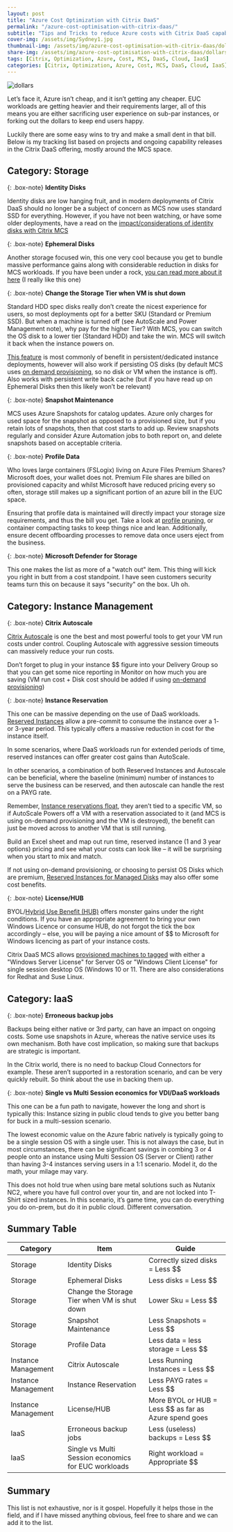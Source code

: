 ```yaml
---
layout: post
title: "Azure Cost Optimization with Citrix DaaS"
permalink: "/azure-cost-optimisation-with-citrix-daas/"
subtitle: "Tips and Tricks to reduce Azure costs with Citrix DaaS capability"
cover-img: /assets/img/Sydney1.jpg
thumbnail-img: /assets/img/azure-cost-optimisation-with-citrix-daas/dollars.jpg
share-img: /assets/img/azure-cost-optimisation-with-citrix-daas/dollars.jpg
tags: [Citrix, Optimization, Azure, Cost, MCS, DaaS, Cloud, IaaS]
categories: [Citrix, Optimization, Azure, Cost, MCS, DaaS, Cloud, IaaS]
---
```


![dollars]({{site.baseurl}}/assets/img/azure-cost-optimisation-with-citrix-daas/dollars.jpg)

Let’s face it, Azure isn’t cheap, and it isn’t getting any cheaper. EUC workloads are getting heavier and their requirements larger, all of this means you are either sacrificing user experience on sub-par instances, or forking out the dollars to keep end users happy.

Luckily there are some easy wins to try and make a small dent in that bill. Below is my tracking list based on projects and ongoing capability releases in the Citrix DaaS offering, mostly around the MCS space.

## Category: Storage

{: .box-note}
**Identity Disks**

Identity disks are low hanging fruit, and in modern deployments of Citrix DaaS should no longer be a subject of concern as MCS now uses standard SSD for everything. However, if you have not been watching, or have some older deployments, have a read on the [impact/considerations of identity disks with Citrix MCS](https://jkindon.com/enhancing-citrix-mcs-and-microsoft-azure-part-1-identity-disk-cost-optimization/)

{: .box-note}
**Ephemeral Disks**

Another storage focused win, this one very cool because you get to bundle massive performance gains along with considerable reduction in disks for MCS workloads. If you have been under a rock, [you can read more about it here](https://jkindon.com/citrix-mcs-and-azure-ephemeral-disks/) (I really like this one)

{: .box-note}
**Change the Storage Tier when VM is shut down**

Standard HDD spec disks really don’t create the nicest experience for users, so most deployments opt for a better SKU (Standard or Premium SSD). But when a machine is turned off (see AutoScale and Power Management note), why pay for the higher Tier? With MCS, you can switch the OS disk to a lower tier (Standard HDD) and take the win. MCS will switch it back when the instance powers on.

[This feature](https://docs.citrix.com/en-us/citrix-daas/install-configure/machine-catalogs-manage/manage-machine-catalog-azure.html#change-the-storage-type-to-a-lower-tier-when-a-vm-is-shut-down) is most commonly of benefit in persistent/dedicated instance deployments, however will also work if persisting OS disks (by default MCS uses [on demand provisioning](https://docs.citrix.com/en-us/citrix-daas/install-configure/machine-catalogs-create/create-machine-catalog-citrix-azure.html#azure-on-demand-provisioning), so no disk or VM when the instance is off). Also works with persistent write back cache (but if you have read up on Ephemeral Disks then this likely won’t be relevant)

{: .box-note}
**Snapshot Maintenance**

MCS uses Azure Snapshots for catalog updates. Azure only charges for used space for the snapshot as opposed to a provisioned size, but if you retain lots of snapshots, then that cost starts to add up. Review snapshots regularly and consider Azure Automation jobs to both report on, and delete snapshots based on acceptable criteria.

{: .box-note}
**Profile Data**

Who loves large containers (FSLogix) living on Azure Files Premium Shares? Microsoft does, your wallet does not. Premium File shares are billed on provisioned capacity and whilst Microsoft have reduced pricing every so often, storage still makes up a significant portion of an azure bill in the EUC space.

Ensuring that profile data is maintained will directly impact your storage size requirements, and thus the bill you get. Take a look at [profile pruning](https://stealthpuppy.com/fslogix-containers-capacity/), or container compacting tasks to keep things nice and lean. Additionally, ensure decent offboarding processes to remove data once users eject from the business.

{: .box-note}
**Microsoft Defender for Storage**

This one makes the list as more of a "watch out" item. This thing will kick you right in butt from a cost standpoint. I have seen customers security teams turn this on because it says "security" on the box. Uh oh.

## Category: Instance Management

{: .box-note}
**Citrix Autoscale**

[Citrix Autoscale](https://docs.citrix.com/en-us/citrix-daas/manage-deployment/autoscale.html) is one the best and most powerful tools to get your VM run costs under control. Coupling Autoscale with aggressive session timeouts can massively reduce your run costs.

Don’t forget to plug in your instance $$ figure into your Delivery Group so that you can get some nice reporting in Monitor on how much you are saving (VM run cost + Disk cost should be added if using [on-demand provisioning](https://docs.citrix.com/en-us/citrix-daas/install-configure/machine-catalogs-create/create-machine-catalog-citrix-azure.html#azure-on-demand-provisioning))

{: .box-note}
**Instance Reservation**

This one can be massive depending on the use of DaaS workloads. [Reserved Instances](https://azure.microsoft.com/en-us/pricing/reserved-vm-instances/) allow a pre-commit to consume the instance over a 1- or 3-year period. This typically offers a massive reduction in cost for the instance itself.

In some scenarios, where DaaS workloads run for extended periods of time, reserved instances can offer greater cost gains than AutoScale.

In other scenarios, a combination of both Reserved Instances and Autoscale can be beneficial, where the baseline (minimum) number of instances to serve the business can be reserved, and then autoscale can handle the rest on a PAYG rate.

Remember, [Instance reservations float](https://learn.microsoft.com/en-us/azure/cost-management-billing/manage/understand-vm-reservation-charges?toc=%2Fazure%2Fcost-management-billing%2Freservations%2Ftoc.json#how-reservation-discount-is-applied), they aren’t tied to a specific VM, so if AutoScale Powers off a VM with a reservation associated to it (and MCS is using on-demand provisioning and the VM is destroyed), the benefit can just be moved across to another VM that is still running.

Build an Excel sheet and map out run time, reserved instance (1 and 3 year options) pricing and see what your costs can look like – it will be surprising when you start to mix and match.

If not using on-demand provisioning, or choosing to persist OS Disks which are premium, [Reserved Instances for Managed Disks](https://learn.microsoft.com/en-us/azure/virtual-machines/disks-reserved-capacity) may also offer some cost benefits.

{: .box-note}
**License/HUB**

BYOL/[Hybrid Use Benefit (HUB)](https://azure.microsoft.com/en-us/pricing/hybrid-benefit/) offers monster gains under the right conditions. If you have an appropriate agreement to bring your own Windows Licence or consume HUB, do not forgot the tick the box accordingly – else, you will be paying a nice amount of $$ to Microsoft for Windows licencing as part of your instance costs.

Citrix DaaS MCS allows [provisioned machines to tagged](https://docs.citrix.com/en-us/citrix-daas/install-configure/machine-catalogs-create/create-machine-catalog-citrix-azure.html) with either a "Windows Server License" for Server OS or "Windows Client License" for single session desktop OS (Windows 10 or 11. There are also considerations for Redhat and Suse Linux.

## Category: IaaS

{: .box-note}
**Erroneous backup jobs**

Backups being either native or 3rd party, can have an impact on ongoing costs. Some use snapshots in Azure, whereas the native service uses its own mechanism. Both have cost implication, so making sure that backups are strategic is important.

In the Citrix world, there is no need to backup Cloud Connectors for example. These aren’t supported in a restoration scenario, and can be very quickly rebuilt. So think about the use in backing them up.

{: .box-note}
**Single vs Multi Session economics for VDI/DaaS workloads**

This one can be a fun path to navigate, however the long and short is typically this: Instance sizing in public cloud tends to give you better bang for buck in a multi-session scenario.

The lowest economic value on the Azure fabric natively is typically going to be a single session OS with a single user. This is not always the case, but in most circumstances, there can be significant savings in combing 3 or 4 people onto an instance using Multi Session OS (Server or Client) rather than having 3-4 instances serving users in a 1:1 scenario. Model it, do the math, your milage may vary.

This does not hold true when using bare metal solutions such as Nutanix NC2, where you have full control over your tin, and are not locked into T-Shirt sized instances. In this scenario, it’s game time, you can do everything you do on-prem, but do it in public cloud. Different conversation.

## Summary Table

| Category | Item | Guide |
| --- | --- | --- |
| Storage | Identity Disks | Correctly sized disks = Less $$ |
| Storage | Ephemeral Disks | Less disks = Less $$ |
| Storage | Change the Storage Tier when VM is shut down | Lower Sku = Less $$ |
| Storage | Snapshot Maintenance | Less Snapshots = Less $$ |
| Storage | Profile Data | Less data = less storage = Less $$ |
| Instance Management | Citrix Autoscale | Less Running Instances = Less $$ |
| Instance Management | Instance Reservation | Less PAYG rates = Less $$ |
| Instance Management | License/HUB | More BYOL or HUB = Less $$ as far as Azure spend goes |
| IaaS | Erroneous backup jobs | Less (useless) backups = Less $$ |
| IaaS | Single vs Multi Session economics for EUC workloads | Right workload = Appropriate $$ |

## Summary

This list is not exhaustive, nor is it gospel. Hopefully it helps those in the field, and if I have missed anything obvious, feel free to share and we can add it to the list.